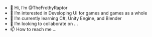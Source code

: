 - 👋 Hi, I’m @TheFrothyRaptor
- 👀 I’m interested in Developing UI for games and games as a whole
- 🌱 I’m currently learning C#, Unity Engine, and Blender
- 💞️ I’m looking to collaborate on ...
- 📫 How to reach me ...

<!---
TheFrothyRaptor/TheFrothyRaptor is a ✨ special ✨ repository because its `README.md` (this file) appears on your GitHub profile.
You can click the Preview link to take a look at your changes.
--->
